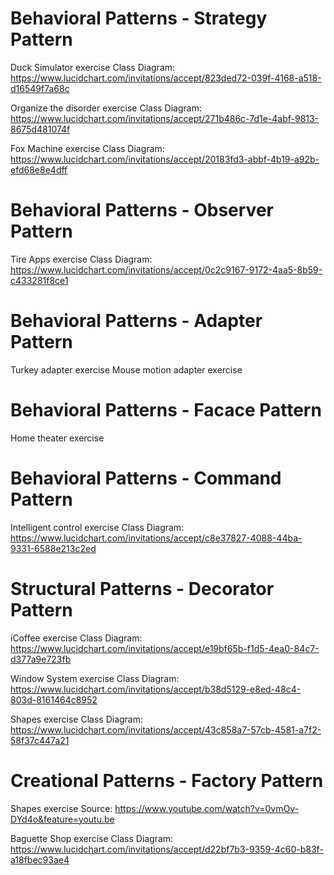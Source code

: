 # Behavioral Patterns - Strategy Pattern
Duck Simulator exercise Class Diagram:
https://www.lucidchart.com/invitations/accept/823ded72-039f-4168-a518-d16549f7a68c

Organize the disorder exercise Class Diagram:
https://www.lucidchart.com/invitations/accept/271b486c-7d1e-4abf-9813-8675d481074f

Fox Machine exercise Class Diagram:
https://www.lucidchart.com/invitations/accept/20183fd3-abbf-4b19-a92b-efd68e8e4dff

# Behavioral Patterns - Observer Pattern
Tire Apps exercise Class Diagram:
https://www.lucidchart.com/invitations/accept/0c2c9167-9172-4aa5-8b59-c433281f8ce1

# Behavioral Patterns - Adapter Pattern
Turkey adapter exercise
Mouse motion adapter exercise

# Behavioral Patterns - Facace Pattern
Home theater exercise

# Behavioral Patterns - Command Pattern
Intelligent control exercise Class Diagram:
https://www.lucidchart.com/invitations/accept/c8e37827-4088-44ba-9331-6588e213c2ed

# Structural Patterns - Decorator Pattern
iCoffee exercise Class Diagram:
https://www.lucidchart.com/invitations/accept/e19bf65b-f1d5-4ea0-84c7-d377a9e723fb

Window System exercise Class Diagram:
https://www.lucidchart.com/invitations/accept/b38d5129-e8ed-48c4-803d-8161464c8952

Shapes exercise Class Diagram:
https://www.lucidchart.com/invitations/accept/43c858a7-57cb-4581-a7f2-58f37c447a21

# Creational Patterns - Factory Pattern
Shapes exercise Source:
https://www.youtube.com/watch?v=0vmOv-DYd4o&feature=youtu.be

Baguette Shop exercise Class Diagram:
https://www.lucidchart.com/invitations/accept/d22bf7b3-9359-4c60-b83f-a18fbec93ae4